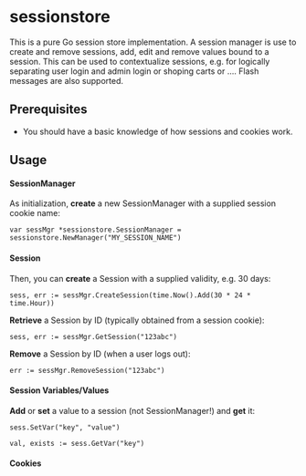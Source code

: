 # sessionstore

This is a pure Go session store implementation. A session manager is use to create 
and remove sessions, add, edit and remove values bound to a session. This can be used to contextualize sessions,
e.g. for logically separating user login and admin login or shoping carts or ....
Flash messages are also supported.

## Prerequisites

* You should have a basic knowledge of how sessions and cookies work.

## Usage

#### SessionManager

As initialization, __create__ a new SessionManager with a supplied session cookie name:

```
var sessMgr *sessionstore.SessionManager = sessionstore.NewManager("MY_SESSION_NAME")
```

#### Session

Then, you can __create__ a Session with a supplied validity, e.g. 30 days: 

```
sess, err := sessMgr.CreateSession(time.Now().Add(30 * 24 * time.Hour))
```

__Retrieve__ a Session by ID (typically obtained from a session cookie):

```
sess, err := sessMgr.GetSession("123abc")
```

__Remove__ a Session by ID (when a user logs out): 

```
err := sessMgr.RemoveSession("123abc")
```

#### Session Variables/Values

__Add__ or __set__ a value to a session (not SessionManager!) and __get__ it:

```
sess.SetVar("key", "value")

val, exists := sess.GetVar("key")
```

#### Cookies

```

```

